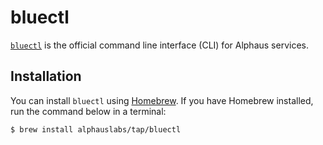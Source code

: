 # bluectl

[`bluectl`](https://github.com/alphauslabs/bluectl) is the official command line interface (CLI) for Alphaus services.

## Installation
You can install `bluectl` using [Homebrew](https://brew.sh/). If you have Homebrew installed, run the command below in a terminal:

```sh
$ brew install alphauslabs/tap/bluectl
```
